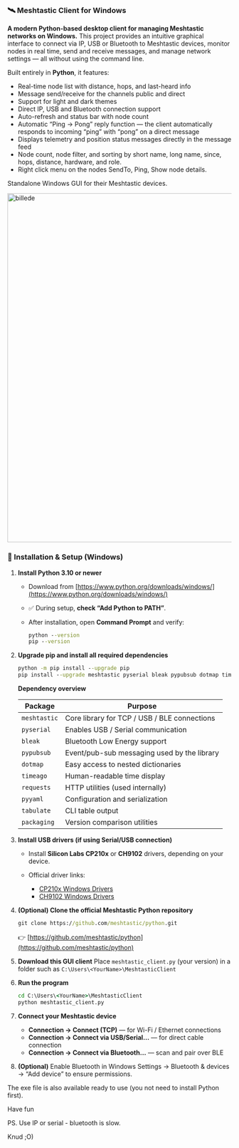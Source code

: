### 🛰️ Meshtastic Client for Windows

**A modern Python-based desktop client for managing Meshtastic networks on Windows.**
This project provides an intuitive graphical interface to connect via IP, USB or Bluetooth to Meshtastic devices, monitor nodes in real time, send and receive messages, and manage network settings — all without using the command line.

Built entirely in **Python**, it features:

* Real-time node list with distance, hops, and last-heard info
* Message send/receive for the channels public and direct
* Support for light and dark themes
* Direct IP, USB and Bluetooth connection support
* Auto-refresh and status bar with node count
* Automatic “Ping → Pong” reply function — the client automatically responds to incoming “ping” with “pong” on a direct message
* Displays telemetry and position status messages directly in the message feed
* Node count, node filter, and sorting by short name, long name, since, hops, distance, hardware, and role.
* Right click menu on the nodes SendTo, Ping, Show node details.

Standalone Windows GUI for their Meshtastic devices.

<img width="1423" height="784" alt="billede" src="https://github.com/user-attachments/assets/d553a760-7b45-41eb-bbcf-dfd6da4d6f7e" />


### 🧰 Installation & Setup (Windows)

1. **Install Python 3.10 or newer**

   * Download from [https://www.python.org/downloads/windows/](https://www.python.org/downloads/windows/)
   * ✅ During setup, **check “Add Python to PATH”**.
   * After installation, open **Command Prompt** and verify:

     ```cmd
     python --version
     pip --version
     ```

2. **Upgrade pip and install all required dependencies**

   ```cmd
   python -m pip install --upgrade pip
   pip install --upgrade meshtastic pyserial bleak pypubsub dotmap timeago requests pyyaml tabulate packaging
   ```

   **Dependency overview**

   | Package      | Purpose                                      |
   | ------------ | -------------------------------------------- |
   | `meshtastic` | Core library for TCP / USB / BLE connections |
   | `pyserial`   | Enables USB / Serial communication           |
   | `bleak`      | Bluetooth Low Energy support                 |
   | `pypubsub`   | Event/pub-sub messaging used by the library  |
   | `dotmap`     | Easy access to nested dictionaries           |
   | `timeago`    | Human-readable time display                  |
   | `requests`   | HTTP utilities (used internally)             |
   | `pyyaml`     | Configuration and serialization              |
   | `tabulate`   | CLI table output                             |
   | `packaging`  | Version comparison utilities                 |

3. **Install USB drivers (if using Serial/USB connection)**

   * Install **Silicon Labs CP210x** or **CH9102** drivers, depending on your device.
   * Official driver links:

     * [CP210x Windows Drivers](https://www.silabs.com/developers/usb-to-uart-bridge-vcp-drivers)
     * [CH9102 Windows Drivers](https://www.wch.cn/downloads/CH9102_Windows_Driver.html)

4. **(Optional) Clone the official Meshtastic Python repository**

   ```cmd
   git clone https://github.com/meshtastic/python.git
   ```

   👉 [https://github.com/meshtastic/python](https://github.com/meshtastic/python)

5. **Download this GUI client**
   Place `meshtastic_client.py` (your version) in a folder such as
   `C:\Users\<YourName>\MeshtasticClient`

6. **Run the program**

   ```cmd
   cd C:\Users\<YourName>\MeshtasticClient
   python meshtastic_client.py
   ```

7. **Connect your Meshtastic device**

   * **Connection → Connect (TCP)** — for Wi-Fi / Ethernet connections
   * **Connection → Connect via USB/Serial…** — for direct cable connection
   * **Connection → Connect via Bluetooth…** — scan and pair over BLE

8. **(Optional)** Enable Bluetooth in Windows Settings → Bluetooth & devices → “Add device” to ensure permissions.


The exe file is also available ready to use (you not need to install Python first).

Have fun

PS. Use IP or serial - bluetooth is slow.

Knud ;O)
